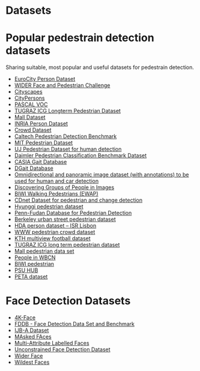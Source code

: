 # Datasets

# Popular pedestrain detection datasets
  Sharing suitable, most popular and useful datasets for pedestrain detection.
  <ul style="list-style-type:disc;">
  <li><a href="https://eurocity-dataset.tudelft.nl/" target="_blank">EuroCity Person Dataset</a></li>
  <li><a href="http://wider-challenge.org/2019.html" target="_blank">WIDER Face and Pedestrian Challenge</a></li>
  <li><a href="https://www.cityscapes-dataset.com/dataset-overview/" target="_blank">Cityscapes</a></li>
  <li><a href="https://bitbucket.org/shanshanzhang/citypersons/src/default/" target="_blank">CityPersons</a></li>
  <li><a href="http://host.robots.ox.ac.uk/pascal/VOC/" target="_blank">PASCAL VOC</a></li>
  <li><a href="https://www.tugraz.at/institute/icg/research/team-bischof/lrs/downloads/longtermped/" target="_blank">TUGRAZ ICG Longterm Pedestrian Dataset</a></li>
  <li><a href="http://personal.ie.cuhk.edu.hk/~ccloy/downloads_mall_dataset.html" target="_blank">Mall Dataset</a></li>
  <li><a href="http://pascal.inrialpes.fr/data/human/" target="_blank">INRIA Person Dataset</a></li>
  <li><a href="http://cs-chan.com/project4.htm" target="_blank">Crowd Dataset</a></li>
  <li><a href="http://www.vision.caltech.edu/Image_Datasets/CaltechPedestrians/" target="_blank">Caltech Pedestrian Detection Benchmark</a></li>
  <li><a href="http://cbcl.mit.edu/software-datasets/PedestrianData.html" target="_blank">MIT Pedestrian Dataset</a></li>
  <li><a href="http://uj-infomatics.com/" target="_blank">UJ Pedestrian Dataset for human detection</a></li>
  <li><a href="http://www.gavrila.net/Datasets/Daimler_Pedestrian_Benchmark_D/Daimler_Mono_Ped__Class__Bench/daimler_mono_ped__class__bench.html" target="_blank">Daimler Pedestrian Classification Benchmark Dataset</a></li>
  <li><a href="http://www.cbsr.ia.ac.cn/english/Gait%20Databases.asp" target="_blank">CASIA Gait Database</a></li>
  <li>
  <div class="bumper"> <a href="http://www.cvc.uab.es/DGaitDB/Summary.html" target="_blank">DGait Database</a></div>
  </li>
  <li><a href="http://cvrg.iyte.edu.tr/datasets.htm" target="_blank">Omnidirectional and panoramic image dataset (with annotations) to be used for human and car detection</a></li>
  <li><a href="http://cvgl.stanford.edu/projects/groupdiscovery/" target="_blank">Discovering Groups of People in Images</a></li>
  <li><a href="http://www.vision.ee.ethz.ch/datasets/index.en.html" target="_blank">BIWI Walking Pedestrians (EWAP)</a></li>
  <li><a href="http://wordpress-jodoin.dmi.usherb.ca/dataset2014/">CDnet Dataset for pedestrian and change detection</a></li>
  <li><a href="http://users.ece.cmu.edu/~hyunggic/vision_detection_tracking.html">Hyunggi pedestrian dataset</a></li>
  <li><a href="http://www.cis.upenn.edu/~jshi/ped_html/">Penn-Fudan Database for Pedestrian Detection</a></li>
  <li><a href="http://www.cs.berkeley.edu/~katef/steer.html">Berkeley urban street pedestrian dataset</a></li>
  <li><a href="http://vislab.isr.ist.utl.pt/hda-dataset/">HDA person dataset &#8211; ISR Lisbon</a></li>
  <li><a href="http://www.ee.cuhk.edu.hk/~jshao/WWWCrowdDataset.html">WWW pedestrian crowd dataset</a></li>
  <li><a href="http://riemenschneider.hayko.at/vision/dataset/task.php?did=188">KTH multiview football dataset</a></li>
  <li><a href="http://lrs.icg.tugraz.at/datasets/longterm/">TUGRAZ ICG long term pedestrian dataset</a></li>
  <li><a href="http://www.eecs.qmul.ac.uk/~ccloy/downloads_mall_dataset.html">Mall pedestrian data set</a></li>
  <li><a href="http://www.wide-baseline-camera-network-contest.org/?page_id=35" target="_blank">People in WBCN</a></li>
  <li><a href="https://data.vision.ee.ethz.ch/cvl/aess/iccv2007/" target="_blank">BIWI pedestrian</a></li>
  <li><a href="http://vision.cse.psu.edu/data/data.shtml" target="_blank">PSU HUB</a></li>
  <li><a href="http://mmlab.ie.cuhk.edu.hk/projects/PETA.html">PETA dataset</a></li>
  </ul>
  
  
  
# Face Detection Datasets

<ul style="list-style-type:disc;">
  <li><a href="https://arxiv.org/pdf/1804.06559.pdf" target="_blank">4K-Face</a></li>
  <li><a href="http://vis-www.cs.umass.edu/fddb/index.html#download" target="_blank">FDDB - Face Detection Data Set and Benchmark</a></li>
  <li><a href="https://www.nist.gov/itl/iad/image-group/ijb-dataset-request-form" target="_blank">IJB-A Dataset</a></li>
  <li><a href="http://www.escience.cn/people/geshiming/mafa.html" target="_blank">MAsked FAces</a></li>
  <li><a href="http://www.cbsr.ia.ac.cn/faceevaluation/#reference" target="_blank">Multi-Attribute Labelled Faces</a></li>
  <li><a href="https://github.com/hezhangsprinter/UFDD" target="_blank">Unconstrained Face Detection Dataset </a></li>
  <li><a href="http://mmlab.ie.cuhk.edu.hk/projects/WIDERFace/index.html" target="_blank">Wider Face</a></li>  
  <li><a href="https://arxiv.org/pdf/1805.07566.pdf" target="_blank">Wildest Faces</a></li>
</ul> 

